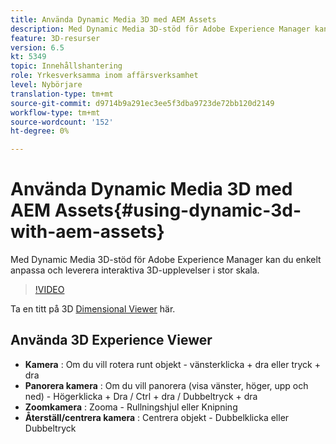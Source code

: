 ```yaml
---
title: Använda Dynamic Media 3D med AEM Assets
description: Med Dynamic Media 3D-stöd för Adobe Experience Manager kan du enkelt anpassa och leverera interaktiva 3D-baserade upplevelser i stor skala
feature: 3D-resurser
version: 6.5
kt: 5349
topic: Innehållshantering
role: Yrkesverksamma inom affärsverksamhet
level: Nybörjare
translation-type: tm+mt
source-git-commit: d9714b9a291ec3ee5f3dba9723de72bb120d2149
workflow-type: tm+mt
source-wordcount: '152'
ht-degree: 0%

---
```



# Använda Dynamic Media 3D med AEM Assets{#using-dynamic-3d-with-aem-assets}

Med Dynamic Media 3D-stöd för Adobe Experience Manager kan du enkelt anpassa och leverera interaktiva 3D-upplevelser i stor skala.

>[!VIDEO](https://video.tv.adobe.com/v/35156/?quality=9&learn=on)

Ta en titt på 3D [Dimensional Viewer](http://s7d1.scene7.com/s7viewers/html5/DimensionalViewer.html?asset=DynamicmediaNA1/canBlue-2&amp;config=DynamicmediaNA1/Dimensional&amp;serverUrl=http://s7d1.scene7.com/is/image/&amp;contenturl=http://s7d1.scene7.com/is/content/) här.


## Använda 3D Experience Viewer

* **Kamera** : Om du vill rotera runt objekt - vänsterklicka + dra eller tryck + dra
* **Panorera kamera** : Om du vill panorera (visa vänster, höger, upp och ned) - Högerklicka + Dra / Ctrl + dra / Dubbeltryck + dra
* **Zoomkamera** : Zooma - Rullningshjul eller Knipning
* **Återställ/centrera kamera** : Centrera objekt - Dubbelklicka eller Dubbeltryck
